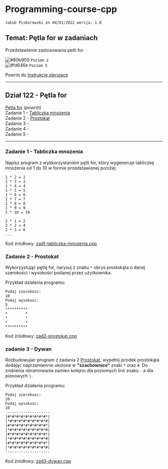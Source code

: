 # Programming-course-cpp

`Jakub Piskorowski on 04/01/2022 wersja: 1.0`

## Temat: Pętla for w zadaniach

Przedstawienie zastosowania petli for.

![#80b900](https://via.placeholder.com/15/80b900/000000?text=+) `Poziom 2` \
![#fd646e](https://via.placeholder.com/15/fd646e/000000?text=+) `Poziom 3`

Powrót do [Instrukcje sterujace ](/1-programowanie-strukturalne/1-2-instrukcje-sterujace/README.md)

---

## Dział 122 - Pętla for

[Petla for](/1-programowanie-strukturalne/1-2-instrukcje-sterujace/1-2-2-petla-for/README.md) (powrót) \
Zadanie 1 - [Tabliczka mnozenia](#zadanie-1---tabliczkka-mnozenia) \
Zadanie 2 - [Prostokąt](#zadanie-2---prostokąt)\
Zadanie 3 -  \
Zadanie 4 -  \
Zadanie 5 - 

---

### Zadanie 1 - Tabliczka mnozenia

Napisz program z wykkorzystaniem pętli for, który wygeneruje tabliczkę mnożenia od 1 do 10 w formie przedstawionej poniżej:

```text
1 * 2 = 2
1 * 3 = 3
1 * 4 = 4
1 * 5 = 5
1 * 6 = 6
1 * 7 = 7
1 * 8 = 8
1 * 9 = 9
1 * 10 = 10

2 * 1 = 2
2 * 2 = 4
2 * 3 = 6
...
```

Kod źródłowy: [zad1-tabliczka-mnozenia.cpp](zad1-tabliczka-mnozenia.cpp)

### Zadanie 2 - Prostokat

Wykorzystująć pętlę for, narysuj z znaku `*` obrys prostokąta o danej szerokości i wysokości podanej przez użytkownika.

Przykład działania programu:

```text
Podaj szerokosc: 
10
Podaj wysokosc: 
5
**********
*        *
*        *
*        *
**********
```

Kod źródłowy: [zad2-prostokat.cpp](zad2-prostokat.cpp)

### zadanie 3 - Dywan

Rozbudowujac program z zadania 2 [Prostokat](#zadanie-2---prostokat), wypełnij jsrodek prostokąta dodając naprzemiennie ułożone w **"szachownice"** znaki `*` oraz `#`. Do zrobienia obramowania zamien kolejno dla poziomych linii znaku `-` a dla pionowych `|`.

Przykład działania programu:

```text
Podaj szerokosc: 
20
Podaj wysokosc: 
10
--------------------
|#*#*#*#*#*#*#*#*#*|
|*#*#*#*#*#*#*#*#*#|
|#*#*#*#*#*#*#*#*#*|
|*#*#*#*#*#*#*#*#*#|
|#*#*#*#*#*#*#*#*#*|
|*#*#*#*#*#*#*#*#*#|
|#*#*#*#*#*#*#*#*#*|
|*#*#*#*#*#*#*#*#*#|
--------------------
```

Kod źródłowy: [zad3-dywan.cpp](zad3-dywan.cpp)
